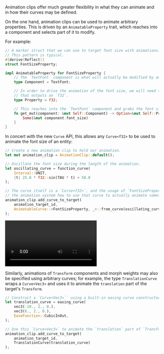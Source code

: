 <!-- Allow animation clips to animate arbitrary properties. -->
<!-- https://github.com/bevyengine/bevy/pull/15282 -->

Animation clips offer much greater flexibility in what they can animate and in how
their curves may be defined.

On the one hand, animation clips can be used to animate arbitrary properties.
This is driven by an `AnimatableProperty` trait, which reaches into a component
and selects part of it to modify.

For example:
```rust
// A marker struct that we can use to target font size with animations.
// This pattern is typical.
#[derive(Reflect)]
struct FontSizeProperty;

impl AnimatableProperty for FontSizeProperty {
    // The `TextFont` component is what will actually be modified by animation.
    type Component = TextFont;

    // In order to drive the animation of the font size, we will need something
    // that outputs an `f32`.
    type Property = f32;

    // This reaches into the `TextFont` component and grabs the font size.
    fn get_mut(component: &mut Self::Component) -> Option<&mut Self::Property> {
        Some(&mut component.font_size)
    }
}
```

In concert with the new `Curve` API, this allows any `Curve<f32>` to be used to
animate the font size of an entity:
```rust
// Create a new animation clip to hold our animation.
let mut animation_clip = AnimationClip::default();

// Oscillate the font size during the length of the animation.
let oscillating_curve = function_curve(
    Interval::UNIT, 
    |t| 25.0 * f32::sin(TAU * t) + 50.0
);

// The curve itself is a `Curve<f32>`, and the usage of `FontSizeProperty` tells
// the animation system how to use that curve to actually animate something.
animation_clip.add_curve_to_target(
    animation_target_id,
    AnimatableCurve::<FontSizeProperty, _>::from_curve(oscillating_curve)
);
```

<video controls><source src="animated-font-size.mp4" type="video/mp4"/></video>

Similarly, animations of `Transform` components and morph weights may also be
specified using arbitrary curves; for example, the type `TranslationCurve` wraps
a `Curve<Vec3>` and uses it to animate the `translation` part of the target's
`Transform`.

```rust
// Construct a `Curve<Vec3>`` using a built-in easing curve constructor.
let translation_curve = easing_curve(
    vec3(-10., 2., 0.),
    vec3(6., 2., 0.),
    EaseFunction::CubicInOut,
);

// Use this `Curve<Vec3>` to animate the `translation` part of `Transform`.
animation_clip.add_curve_to_target(
    animation_target_id,
    TranslationCurve(translation_curve)
);
```

